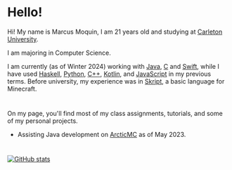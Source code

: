 # Hello!
Hi! My name is Marcus Moquin, I am 21 years old and studying at [Carleton University](https://carleton.ca/). 

I am majoring in Computer Science.

I am currently (as of Winter 2024) working with [Java](https://www.java.com/en/), [C](https://en.wikipedia.org/wiki/C_(programming_language)) and [Swift](https://developer.apple.com/swift/), while I have used [Haskell](https://www.haskell.org/), [Python](https://www.python.org/), [C++](https://isocpp.org/), [Kotlin](https://kotlinlang.org/), and [JavaScript](https://www.javascript.com/) in my previous terms. Before university, my experience was in [Skript](https://github.com/SkriptLang/Skript), a basic language for Minecraft.
#

On my page, you'll find most of my class assignments, tutorials, and some of my personal projects.
 - Assisting Java development on [ArcticMC](https://www.twitter.com/ArcticUHC) as of May 2023.

#
[![GitHub stats](https://github-readme-stats-five-sand.vercel.app/api?username=mrcsm&count_private=true&show_icons=true&theme=github_dark)](https://github.com/anuraghazra/github-readme-stats)

